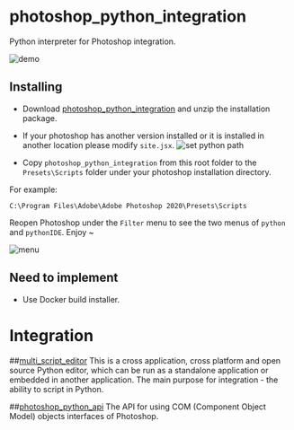 photoshop_python_integration
============================

Python interpreter for Photoshop integration.

![demo](https://i.imgur.com/25TrzbV.gif)

Installing
----------
- Download [photoshop_python_integration](https://drive.google.com/open?id=1BUN9VzOLd7sccK_WMrNjK7XwoUCmVWoL) and unzip the installation package.

- If your photoshop has another version installed or it is installed in another
 location please modify `site.jsx`.
![set python path](https://i.imgur.com/xRmquQf.png)

- Copy `photoshop_python_integration` from this root folder to the 
`Presets\Scripts` folder under your photoshop installation directory.

For example:

`C:\Program Files\Adobe\Adobe Photoshop 2020\Presets\Scripts`

Reopen Photoshop under the `Filter` menu to see the two menus of `python` and `pythonIDE`. 
Enjoy ~

![menu](https://i.imgur.com/2IFyzwc.png)

Need to implement
-----------------
- Use Docker build installer.



Integration
===========

##[multi_script_editor](https://github.com/paulwinex/pw_MultiScriptEditor)
This is a cross application, cross platform and open source Python editor, 
which can be run as a standalone application or embedded in another 
application. The main purpose for integration - the ability to script in Python.

##[photoshop_python_api](https://github.com/loonghao/photoshop_python_api)
The API for using COM (Component Object Model) objects interfaces of Photoshop.
